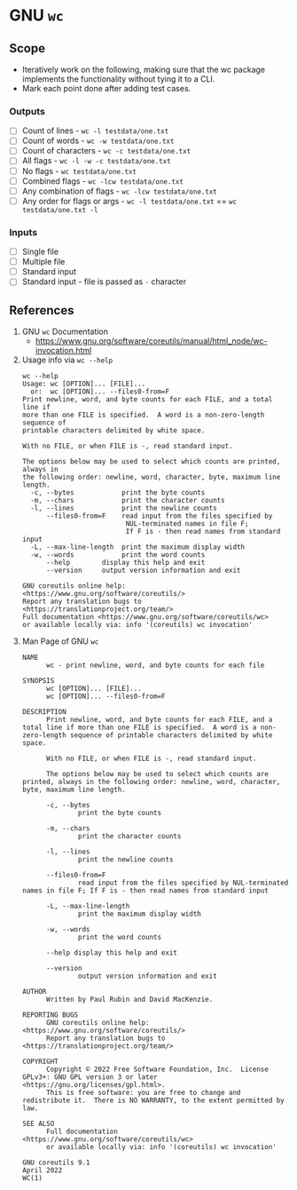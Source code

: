 # GNU `wc`

## Scope
- Iteratively work on the following, making sure that the wc package implements the functionality without tying it to a CLI.
- Mark each point done after adding test cases.

### Outputs
- [ ] Count of lines - `wc -l testdata/one.txt`
- [ ] Count of words - `wc -w testdata/one.txt`
- [ ] Count of characters - `wc -c testdata/one.txt`
- [ ] All flags - `wc -l -w -c testdata/one.txt`
- [ ] No flags - `wc testdata/one.txt`
- [ ] Combined flags - `wc -lcw testdata/one.txt`
- [ ] Any combination of flags - `wc -lcw testdata/one.txt`
- [ ] Any order for flags or args - `wc -l testdata/one.txt` == `wc testdata/one.txt -l`

### Inputs
- [ ] Single file
- [ ] Multiple file
- [ ] Standard input
- [ ] Standard input - file is passed as `-` character

## References
1. GNU `wc` Documentation
    - https://www.gnu.org/software/coreutils/manual/html_node/wc-invocation.html
2. Usage info via `wc --help`
    ```
    wc --help
    Usage: wc [OPTION]... [FILE]...
      or:  wc [OPTION]... --files0-from=F
    Print newline, word, and byte counts for each FILE, and a total line if
    more than one FILE is specified.  A word is a non-zero-length sequence of
    printable characters delimited by white space.

    With no FILE, or when FILE is -, read standard input.

    The options below may be used to select which counts are printed, always in
    the following order: newline, word, character, byte, maximum line length.
      -c, --bytes            print the byte counts
      -m, --chars            print the character counts
      -l, --lines            print the newline counts
          --files0-from=F    read input from the files specified by
                              NUL-terminated names in file F;
                              If F is - then read names from standard input
      -L, --max-line-length  print the maximum display width
      -w, --words            print the word counts
          --help        display this help and exit
          --version     output version information and exit

    GNU coreutils online help: <https://www.gnu.org/software/coreutils/>
    Report any translation bugs to <https://translationproject.org/team/>
    Full documentation <https://www.gnu.org/software/coreutils/wc>
    or available locally via: info '(coreutils) wc invocation'
    ```
3. Man Page of GNU `wc`
    ```
    NAME
          wc - print newline, word, and byte counts for each file

    SYNOPSIS
          wc [OPTION]... [FILE]...
          wc [OPTION]... --files0-from=F

    DESCRIPTION
          Print newline, word, and byte counts for each FILE, and a total line if more than one FILE is specified.  A word is a non-zero-length sequence of printable characters delimited by white space.

          With no FILE, or when FILE is -, read standard input.

          The options below may be used to select which counts are printed, always in the following order: newline, word, character, byte, maximum line length.

          -c, --bytes
                  print the byte counts

          -m, --chars
                  print the character counts

          -l, --lines
                  print the newline counts

          --files0-from=F
                  read input from the files specified by NUL-terminated names in file F; If F is - then read names from standard input

          -L, --max-line-length
                  print the maximum display width

          -w, --words
                  print the word counts

          --help display this help and exit

          --version
                  output version information and exit

    AUTHOR
          Written by Paul Rubin and David MacKenzie.

    REPORTING BUGS
          GNU coreutils online help: <https://www.gnu.org/software/coreutils/>
          Report any translation bugs to <https://translationproject.org/team/>

    COPYRIGHT
          Copyright © 2022 Free Software Foundation, Inc.  License GPLv3+: GNU GPL version 3 or later <https://gnu.org/licenses/gpl.html>.
          This is free software: you are free to change and redistribute it.  There is NO WARRANTY, to the extent permitted by law.

    SEE ALSO
          Full documentation <https://www.gnu.org/software/coreutils/wc>
          or available locally via: info '(coreutils) wc invocation'

    GNU coreutils 9.1                                                                                                        April 2022                                                                                                                   WC(1)
    ```
